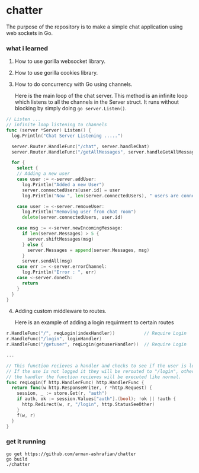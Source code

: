 # chatter

The purpose of the repository is to make a simple chat application using web sockets in Go.

### what i learned
1. How to use gorilla websocket library.

2. How to use gorilla cookies library.

3. How to do concurrency with Go using channels.

   Here is the main loop of the chat server. This method is an infinite loop which listens to all the channels in the Server struct.
   It runs without blocking by simply doing ```go server.Listen()```. 
   
  ```go
  // Listen ...
  // infinite loop listening to channels
  func (server *Server) Listen() {
    log.Println("Chat Server Listening .....")

    server.Router.HandleFunc("/chat", server.handleChat)
    server.Router.HandleFunc("/getAllMessages", server.handleGetAllMessages)

    for {
      select {
      // Adding a new user
      case user := <-server.addUser:
        log.Println("Added a new User")
        server.connectedUsers[user.id] = user
        log.Println("Now ", len(server.connectedUsers), " users are connected to chat room")

      case user := <-server.removeUser:
        log.Println("Removing user from chat room")
        delete(server.connectedUsers, user.id)

      case msg := <-server.newIncomingMessage:
        if len(server.Messages) > 5 {
          server.shiftMessages(msg)
        } else {
          server.Messages = append(server.Messages, msg)
        }
        server.sendAll(msg)
      case err := <-server.errorChannel:
        log.Println("Error : ", err)
      case <-server.doneCh:
        return
      }
    }
  }
  
  ```

4. Adding custom middleware to routes.

   Here is an example of adding a login requirment to certain routes

  
  ```go
  r.HandleFunc("/", reqLogin(indexHandler))           // Require Login
  r.HandleFunc("/login", loginHandler)
  r.HandleFunc("/getuser", reqLogin(getuserHandler))  // Require Login
  
  ...
  
  // This function recieves a handler and checks to see if the user is logged in.
  // If the use is not logged it they will be rerouted to "/login", otherwise
  // the handler the function recieves will be executed like normal. 
  func reqLogin(f http.HandlerFunc) http.HandlerFunc {
    return func(w http.ResponseWriter, r *http.Request) {
      session, _ := store.Get(r, "auth")
      if auth, ok := session.Values["auth"].(bool); !ok || !auth {
        http.Redirect(w, r, "/login", http.StatusSeeOther)
      }
      f(w, r)
    }
  }
  ```

### get it running

```
go get https://github.com/arman-ashrafian/chatter
go build
./chatter
```
